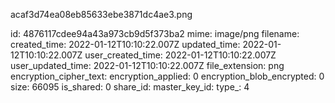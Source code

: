 acaf3d74ea08eb85633ebe3871dc4ae3.png

id: 4876117cdee94a43a973cb9d5f373ba2
mime: image/png
filename: 
created_time: 2022-01-12T10:10:22.007Z
updated_time: 2022-01-12T10:10:22.007Z
user_created_time: 2022-01-12T10:10:22.007Z
user_updated_time: 2022-01-12T10:10:22.007Z
file_extension: png
encryption_cipher_text: 
encryption_applied: 0
encryption_blob_encrypted: 0
size: 66095
is_shared: 0
share_id: 
master_key_id: 
type_: 4
